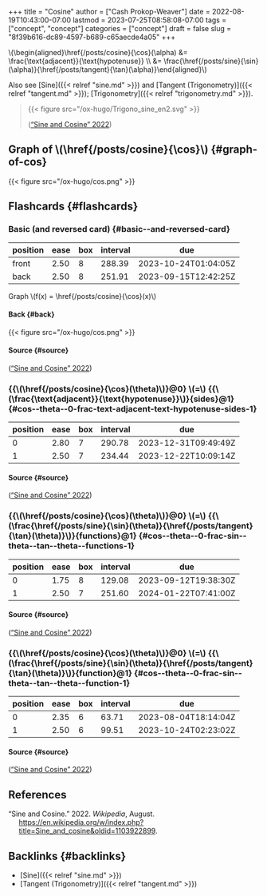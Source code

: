 +++
title = "Cosine"
author = ["Cash Prokop-Weaver"]
date = 2022-08-19T10:43:00-07:00
lastmod = 2023-07-25T08:58:08-07:00
tags = ["concept", "concept"]
categories = ["concept"]
draft = false
slug = "8f39b616-dc89-4597-b689-c65aecde4a05"
+++

\\(\begin{aligned}\href{/posts/cosine}{\cos}(\alpha) &= \frac{\text{adjacent}}{\text{hypotenuse}} \\\ &= \frac{\href{/posts/sine}{\sin}(\alpha)}{\href{/posts/tangent}{\tan}(\alpha)}\end{aligned}\\)

Also see [Sine]({{< relref "sine.md" >}}) and [Tangent (Trigonometry)]({{< relref "tangent.md" >}}); [Trigonometry]({{< relref "trigonometry.md" >}}).

> {{< figure src="/ox-hugo/Trigono_sine_en2.svg" >}}
>
> (<a href="#citeproc_bib_item_1">“Sine and Cosine” 2022</a>)


## Graph of \\(\href{/posts/cosine}{\cos}\\) {#graph-of-cos}

{{< figure src="/ox-hugo/cos.png" >}}


## Flashcards {#flashcards}


### Basic (and reversed card) {#basic--and-reversed-card}

| position | ease | box | interval | due                  |
|----------|------|-----|----------|----------------------|
| front    | 2.50 | 8   | 288.39   | 2023-10-24T01:04:05Z |
| back     | 2.50 | 8   | 251.91   | 2023-09-15T12:42:25Z |

Graph \\(f(x) = \href{/posts/cosine}{\cos}(x)\\)


#### Back {#back}

{{< figure src="/ox-hugo/cos.png" >}}


#### Source {#source}

(<a href="#citeproc_bib_item_1">“Sine and Cosine” 2022</a>)


### {{\\(\href{/posts/cosine}{\cos}(\theta)\\)}@0} \\(=\\) {{\\(\frac{\text{adjacent}}{\text{hypotenuse}}\\)}{sides}@1} {#cos--theta--0-frac-text-adjacent-text-hypotenuse-sides-1}

| position | ease | box | interval | due                  |
|----------|------|-----|----------|----------------------|
| 0        | 2.80 | 7   | 290.78   | 2023-12-31T09:49:49Z |
| 1        | 2.50 | 7   | 234.44   | 2023-12-22T10:09:14Z |


#### Source {#source}

(<a href="#citeproc_bib_item_1">“Sine and Cosine” 2022</a>)


### {{\\(\href{/posts/cosine}{\cos}(\theta)\\)}@0} \\(=\\) {{\\(\frac{\href{/posts/sine}{\sin}(\theta)}{\href{/posts/tangent}{\tan}(\theta)}\\)}{functions}@1} {#cos--theta--0-frac-sin--theta--tan--theta--functions-1}

| position | ease | box | interval | due                  |
|----------|------|-----|----------|----------------------|
| 0        | 1.75 | 8   | 129.08   | 2023-09-12T19:38:30Z |
| 1        | 2.50 | 7   | 251.60   | 2024-01-22T07:41:00Z |


#### Source {#source}

(<a href="#citeproc_bib_item_1">“Sine and Cosine” 2022</a>)


### {{\\(\href{/posts/cosine}{\cos}(\theta)\\)}@0} \\(=\\) {{\\(\frac{\href{/posts/sine}{\sin}(\theta)}{\href{/posts/tangent}{\tan}(\theta)}\\)}{function}@1} {#cos--theta--0-frac-sin--theta--tan--theta--function-1}

| position | ease | box | interval | due                  |
|----------|------|-----|----------|----------------------|
| 0        | 2.35 | 6   | 63.71    | 2023-08-04T18:14:04Z |
| 1        | 2.50 | 6   | 99.51    | 2023-10-24T02:23:02Z |


#### Source {#source}

(<a href="#citeproc_bib_item_1">“Sine and Cosine” 2022</a>)

## References

<style>.csl-entry{text-indent: -1.5em; margin-left: 1.5em;}</style><div class="csl-bib-body">
  <div class="csl-entry"><a id="citeproc_bib_item_1"></a>“Sine and Cosine.” 2022. <i>Wikipedia</i>, August. <a href="https://en.wikipedia.org/w/index.php?title=Sine_and_cosine&oldid=1103922899">https://en.wikipedia.org/w/index.php?title=Sine_and_cosine&#38;oldid=1103922899</a>.</div>
</div>


## Backlinks {#backlinks}

-   [Sine]({{< relref "sine.md" >}})
-   [Tangent (Trigonometry)]({{< relref "tangent.md" >}})

